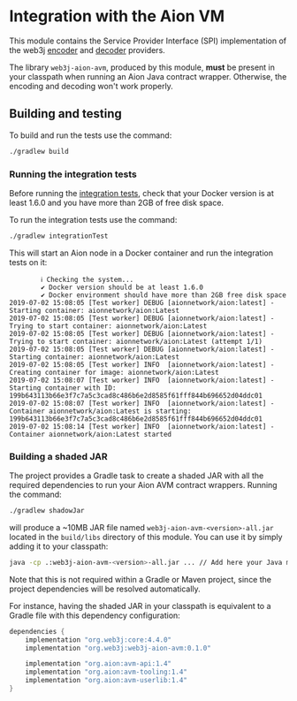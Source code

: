 Integration with the Aion VM
============================

This module contains the Service Provider Interface (SPI) implementation of the web3j 
[encoder](src/main/kotlin/org/web3j/aion/abi/avm/AbiFunctionEncoder.kt) and 
[decoder](src/main/kotlin/org/web3j/aion/abi/avm/AbiFunctionDecoder.kt) providers.

The library `web3j-aion-avm`, produced by this module, **must** be present in your 
classpath when running an Aion Java contract wrapper. Otherwise, the encoding and decoding 
won't work properly.

## Building and testing

To build and run the tests use the command:

```bash
./gradlew build
```

### Running the integration tests

Before running the [integration tests](src/integration-test/kotlin/org/web3j/aion/protocol/AvmIntegrationTest.kt), 
check that your Docker version is at least 1.6.0 and you have more than 2GB of free disk space. 

To run the integration tests use the command:

```bash
./gradlew integrationTest
```

This will start an Aion node in a Docker container and run the integration tests on it:

```
        ℹ︎ Checking the system...
        ✔ Docker version should be at least 1.6.0
        ✔ Docker environment should have more than 2GB free disk space
2019-07-02 15:08:05 [Test worker] DEBUG [aionnetwork/aion:latest] - Starting container: aionnetwork/aion:Latest
2019-07-02 15:08:05 [Test worker] DEBUG [aionnetwork/aion:latest] - Trying to start container: aionnetwork/aion:Latest
2019-07-02 15:08:05 [Test worker] DEBUG [aionnetwork/aion:latest] - Trying to start container: aionnetwork/aion:Latest (attempt 1/1)
2019-07-02 15:08:05 [Test worker] DEBUG [aionnetwork/aion:latest] - Starting container: aionnetwork/aion:Latest
2019-07-02 15:08:05 [Test worker] INFO  [aionnetwork/aion:latest] - Creating container for image: aionnetwork/aion:Latest
2019-07-02 15:08:07 [Test worker] INFO  [aionnetwork/aion:latest] - Starting container with ID: 199b643113b66e3f7c7a5c3cad8c486b6e2d8585f61fff844b696652d04ddc01
2019-07-02 15:08:07 [Test worker] INFO  [aionnetwork/aion:latest] - Container aionnetwork/aion:Latest is starting: 199b643113b66e3f7c7a5c3cad8c486b6e2d8585f61fff844b696652d04ddc01
2019-07-02 15:08:14 [Test worker] INFO  [aionnetwork/aion:latest] - Container aionnetwork/aion:Latest started
```

### Building a shaded JAR

The project provides a Gradle task to create a shaded JAR with all the required dependencies to run your 
Aion AVM contract wrappers. Running the command:

```bash
./gradlew shadowJar
```

will produce a ~10MB JAR file named `web3j-aion-avm-<version>-all.jar` located in the `build/libs` 
directory of this module. You can use it by simply adding it to your classpath:

```bash
java -cp .:web3j-aion-avm-<version>-all.jar ... // Add here your Java main class
```

Note that this is not required within a Gradle or Maven project, since the project dependencies will be resolved 
automatically.

For instance, having the shaded JAR in your classpath is equivalent to a Gradle file with this dependency configuration: 

```groovy
dependencies {
    implementation "org.web3j:core:4.4.0"
    implementation "org.web3j:web3j-aion-avm:0.1.0"

    implementation "org.aion:avm-api:1.4"
    implementation "org.aion:avm-tooling:1.4"
    implementation "org.aion:avm-userlib:1.4"
}
```
